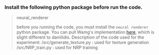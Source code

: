 ### Install the following python package before run the code.

> neural_renderer 
>
> [neural renderer]: https://github.com/daniilidis-group/neural_renderer.git	"neural renderer"
>
> before you running the code, you must install the `neural renderer` python package. You can pull Wamg's implementation [here](https://github.com/winterwindwang/neural_renderer), which is slight different to daniilidis.
Description of the code used for the experiment:
  /src/generate_texture.py : used for texture generation
  /src/NRP_train.py : used for NRP training
